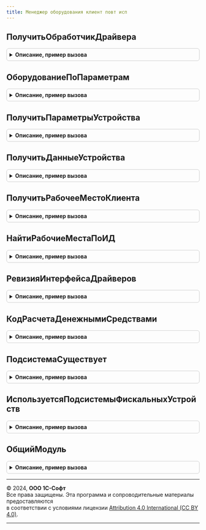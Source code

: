 ```yaml
---
title: Менеджер оборудования клиент повт исп
---
```



## ПолучитьОбработчикДрайвера
<details style="margin: 1em 0; padding: 0.5em; border: 1px solid #ccc; border-radius: 6px;">

<summary style="font-weight: bold; cursor: pointer;">Описание, пример вызова</summary>

```bsl

// Функция возвращает объект обработчика драйвера по его наименованию.
//
// Параметры:
// 	ОбработчикДрайвера
// 	ЗагружаемыйДрайвер
// 	ТипОборудованияИмя
// Возвращаемое значение:
//
Функция ПолучитьОбработчикДрайвера(ОбработчикДрайвера, ЗагружаемыйДрайвер, ТипОборудованияИмя) Экспорт
```

Пример вызова
```bsl
Результат = МенеджерОборудованияКлиентПовтИсп.ПолучитьОбработчикДрайвера(ОбработчикДрайвера, ЗагружаемыйДрайвер, ТипОборудованияИмя) 
```
</details>

## ОборудованиеПоПараметрам
<details style="margin: 1em 0; padding: 0.5em; border: 1px solid #ccc; border-radius: 6px;">

<summary style="font-weight: bold; cursor: pointer;">Описание, пример вызова</summary>

```bsl

// Функция возвращает список подключенного в справочнике ПО
//
// Параметры:
// 	ТипыПО - Неопределено - Описание.
// 	Идентификатор - Неопределено - Описание.
// 	РабочееМесто - Неопределено - Описание.
// Возвращаемое значение:
// Массив из Структура - содержит:
// *Наименование - Строка - .
Функция ОборудованиеПоПараметрам(ТипыПО = Неопределено, Идентификатор = Неопределено, Экспорт
```

Пример вызова
```bsl
Результат = МенеджерОборудованияКлиентПовтИсп.ОборудованиеПоПараметрам(ТипыПО, Идентификатор, );
```
</details>

## ПолучитьПараметрыУстройства
<details style="margin: 1em 0; padding: 0.5em; border: 1px solid #ccc; border-radius: 6px;">

<summary style="font-weight: bold; cursor: pointer;">Описание, пример вызова</summary>

```bsl

// Возвращает структуру параметров конкретного экземпляра устройства.
// При первом обращении получает из БД сохраненные ранее параметры.
Функция ПолучитьПараметрыУстройства(Идентификатор) Экспорт
```

Пример вызова
```bsl
Результат = МенеджерОборудованияКлиентПовтИсп.ПолучитьПараметрыУстройства(Идентификатор) 
```
</details>

## ПолучитьДанныеУстройства
<details style="margin: 1em 0; padding: 0.5em; border: 1px solid #ccc; border-radius: 6px;">

<summary style="font-weight: bold; cursor: pointer;">Описание, пример вызова</summary>

```bsl

// Функция возвращает структуру с данными устройства
// (со значениями реквизитов элемента справочника).
//
// Параметры:
// 	Идентификатор - СправочникСсылка.ПодключаемоеОборудование - .
// Возвращаемое значение:
// 	Структура - Описание:
// *ОбработчикДрайвераИмя - Строка - имя драйвера.
// *ОбработчикДрайвера - Строка - обработчик драйвера.
// *ИмяКомпьютера - Строка - наименование компьютера.
// *РабочееМесто - СправочникСсылка.РабочиеМеста - рабочее место.
// *Параметры - Структура - структура с полями:
// **ДатаНачала - Дата - .
// **ДатаОкончания - Дата - .
// **ПериодВыгрузки - Структура - структура с полями:
// ***ДатаНачала - Дата - дата начала загрузки.
// ***ДатаОкончания - Дата - дата окончания загрузки.
// *ИмяФайлаДрайвера - Строка - имя файла драйвера.
// *ИмяМакетаДрайвера - Строка - имя макета драйвера.
// *ПоставляетсяДистрибутивом - Булево - признак поставки дистрибутивом.
// *ИдентификаторОбъекта - Строка - идентификатор объекта строкой.
// *ВСоставеКонфигурации - Булево - признак поставке в составе конфигурации.
// *ДрайверОборудованияИмя - Строка - драйвер оборудования строкой.
// *ДрайверОборудования - СправочникСсылка.ДрайверОборудования - драйвер оборудования.
// *ТипОборудованияИмя - Строка - тип опоборудования строкой.
// *ТипОборудования - ПеречислениеСсылка.ТипыПодключаемогоОборудования - тип оборудования.
// *Наименование - Строка - наименование оборудования.
// *ИдентификаторУстройства - Строка - идентификатор устройства.
// *Ссылка - СправочникСсылка.ПодключаемоеОборудование - экземпляр подключаемого оборудования.
//
Функция ПолучитьДанныеУстройства(Идентификатор) Экспорт
```

Пример вызова
```bsl
Результат = МенеджерОборудованияКлиентПовтИсп.ПолучитьДанныеУстройства(Идентификатор) 
```
</details>

## ПолучитьРабочееМестоКлиента
<details style="margin: 1em 0; padding: 0.5em; border: 1px solid #ccc; border-radius: 6px;">

<summary style="font-weight: bold; cursor: pointer;">Описание, пример вызова</summary>

```bsl

// Возвращает имя компьютера клиента.
// При первом обращении получает имя компьютера из переменной сеанса.
Функция ПолучитьРабочееМестоКлиента() Экспорт
```

Пример вызова
```bsl
Результат = МенеджерОборудованияКлиентПовтИсп.ПолучитьРабочееМестоКлиента() 
```
</details>

## НайтиРабочиеМестаПоИД
<details style="margin: 1em 0; padding: 0.5em; border: 1px solid #ccc; border-radius: 6px;">

<summary style="font-weight: bold; cursor: pointer;">Описание, пример вызова</summary>

```bsl

// Возвращает имя компьютера клиента.
// При первом обращении получает имя компьютера из переменной сеанса.
Функция НайтиРабочиеМестаПоИД(ИдентификаторКлиента) Экспорт
```

Пример вызова
```bsl
Результат = МенеджерОборудованияКлиентПовтИсп.НайтиРабочиеМестаПоИД(ИдентификаторКлиента) 
```
</details>

## РевизияИнтерфейсаДрайверов
<details style="margin: 1em 0; padding: 0.5em; border: 1px solid #ccc; border-radius: 6px;">

<summary style="font-weight: bold; cursor: pointer;">Описание, пример вызова</summary>

```bsl

// Получает ревизию требований для драйверов подключаемого оборудования.
//
Функция РевизияИнтерфейсаДрайверов() Экспорт
```

Пример вызова
```bsl
Результат = МенеджерОборудованияКлиентПовтИсп.РевизияИнтерфейсаДрайверов() 
```
</details>

## КодРасчетаДенежнымиСредствами
<details style="margin: 1em 0; padding: 0.5em; border: 1px solid #ccc; border-radius: 6px;">

<summary style="font-weight: bold; cursor: pointer;">Описание, пример вызова</summary>

```bsl

// Получить код типа расчета денежными средствами.
//
Функция КодРасчетаДенежнымиСредствами(ТипРасчета) Экспорт
```

Пример вызова
```bsl
Результат = МенеджерОборудованияКлиентПовтИсп.КодРасчетаДенежнымиСредствами(ТипРасчета) 
```
</details>

## ПодсистемаСуществует
<details style="margin: 1em 0; padding: 0.5em; border: 1px solid #ccc; border-radius: 6px;">

<summary style="font-weight: bold; cursor: pointer;">Описание, пример вызова</summary>

```bsl

// Возвращает Истина, если "функциональная" подсистема существует в конфигурации.
// Предназначена для реализации вызова необязательной подсистемы (условного вызова).
//
// У "функциональной" подсистемы снят флажок "Включать в командный интерфейс".
//
// Параметры:
//  ПолноеИмяПодсистемы - Строка - полное имя объекта метаданных подсистема
//                        без слов "Подсистема." ИС учетом регистра символов.
//                        Например: "СтандартныеПодсистемы.ВариантыОтчетов".
//
// Пример:
//
//  Если ОбщегоНазначения.ПодсистемаСуществует("СтандартныеПодсистемы.ВариантыОтчетов") Тогда
//  	МодульВариантыОтчетов = ОбщегоНазначения.ОбщийМодуль("ВариантыОтчетов");
//  	МодульВариантыОтчетов.<Имя метода>();
//  КонецЕсли;
//
// Возвращаемое значение:
//  Булево.
//
Функция ПодсистемаСуществует(ПолноеИмяПодсистемы) Экспорт
```

Пример вызова
```bsl
Результат = МенеджерОборудованияКлиентПовтИсп.ПодсистемаСуществует(ПолноеИмяПодсистемы) 
```
</details>

## ИспользуетсяПодсистемыФискальныхУстройств
<details style="margin: 1em 0; padding: 0.5em; border: 1px solid #ccc; border-radius: 6px;">

<summary style="font-weight: bold; cursor: pointer;">Описание, пример вызова</summary>

```bsl

// Возвращает Истина, если используется подсистемы фискальных устройств и эти подсистемы существует в конфигурации.
// Предназначена для реализации вызова необязательной подсистемы (условного вызова).
//
// У хотя бы одной "функциональной" подсистемы включен флажок "Включать в командный интерфейс".
//
// Возвращаемое значение:
//  Булево.
//
Функция ИспользуетсяПодсистемыФискальныхУстройств() Экспорт
```

Пример вызова
```bsl
Результат = МенеджерОборудованияКлиентПовтИсп.ИспользуетсяПодсистемыФискальныхУстройств() 
```
</details>

## ОбщийМодуль
<details style="margin: 1em 0; padding: 0.5em; border: 1px solid #ccc; border-radius: 6px;">

<summary style="font-weight: bold; cursor: pointer;">Описание, пример вызова</summary>

```bsl

// Возвращает ссылку на общий модуль по имени.
//
// Параметры:
//  Имя          - Строка - имя общего модуля, например:
//                 "ОбщегоНазначения",
//                 "ОбщегоНазначенияКлиент".
//
// Возвращаемое значение:
//  ОбщийМодуль.
//
Функция ОбщийМодуль(Имя) Экспорт
```

Пример вызова
```bsl
Результат = МенеджерОборудованияКлиентПовтИсп.ОбщийМодуль(Имя) 
```
</details>

---

© 2024, **ООО 1С-Софт**  
Все права защищены. Эта программа и сопроводительные материалы предоставляются  
в соответствии с условиями лицензии [Attribution 4.0 International (CC BY 4.0)](https://creativecommons.org/licenses/by/4.0/legalcode).

---
